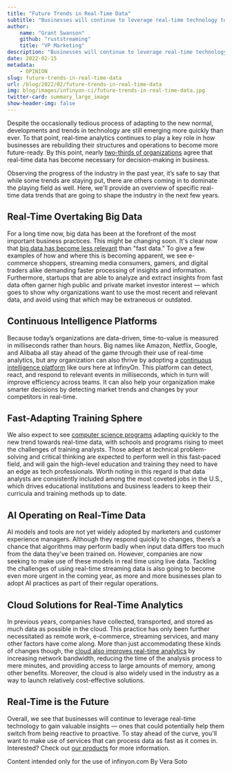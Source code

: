 ```yaml
---
title: "Future Trends in Real-Time Data"
subtitle: "Businesses will continue to leverage real-time technology to gain valuable insights"
author:
    name: "Grant Swanson"
    github: "ruststreaming"
    title: "VP Marketing"
description: "Businesses will continue to leverage real-time technology to gain valuable insights."
date: 2022-02-15
metadata:
    - OPINION
slug: future-trends-in-real-time-data
url: /blog/2022/02/future-trends-in-real-time-data
img: blog/images/infinyon-ci/future-trends-in-real-time-data.jpg
twitter-card: summary_large_image
show-header-img: false
---
```


Despite the occasionally tedious process of adapting to the new normal, developments and trends in technology are still emerging more quickly than ever. To that point, real-time analytics continues to play a key role in how businesses are rebuilding their structures and operations to become more future-ready. By this point, nearly <a href="https://www.entrepreneur.com/article/369386" target="_blank">two-thirds of organizations</a> agree that real-time data has become necessary for decision-making in business.

Observing the progress of the industry in the past year, it’s safe to say that while some trends are staying put, there are others coming in to dominate the playing field as well. Here, we'll provide an overview of specific real-time data trends that are going to shape the industry in the next few years.


## Real-Time Overtaking Big Data

For a long time now, big data has been at the forefront of the most important business practices. This might be changing soon. It's clear now that <a href="https://techcrunch.com/2022/01/07/with-more-data-available-than-ever-are-companies-making-smarter-decisions/" target="_blank">big data has become less relevant</a> than "fast data." To give a few examples of how and where this is becoming apparent, we see e-commerce shoppers, streaming media consumers, gamers, and digital traders alike demanding faster processing of insights and information. Furthermore, startups that are able to analyze and extract insights from fast data often garner high public and private market investor interest –– which goes to show why organizations want to use the most recent and relevant data, and avoid using that which may be extraneous or outdated.

## Continuous Intelligence Platforms

Because today’s organizations are data-driven, time-to-value is measured in milliseconds rather than hours. Big names like Amazon, Netflix, Google, and Alibaba all stay ahead of the game through their use of real-time analytics, but any organization can also thrive by adopting a <a href="https://www.infinyon.com/blog/2021/10/infinyon-continuous-intelligence/" target="_blank">continuous intelligence platform</a> like ours here at InfinyOn. This platform can detect, react, and respond to relevant events in milliseconds, which in turn will improve efficiency across teams. It can also help your organization make smarter decisions by detecting market trends and changes by your competitors in real-time.

## Fast-Adapting Training Sphere

We also expect to see <a href=https://online.maryville.edu/online-bachelors-degrees/computer-science/ target="_blank">computer science programs</a> adapting quickly to the new trend towards real-time data, with schools and programs rising to meet the challenges of training analysts. Those adept at technical problem-solving and critical thinking are expected to perform well in this fast-paced field, and will gain the high-level education and training they need to have an edge as tech professionals. Worth noting in this regard is that data analysts are consistently included among the most coveted jobs in the U.S., which drives educational institutions and business leaders to keep their curricula and training methods up to date.

## AI Operating on Real-Time Data

AI models and tools are not yet widely adopted by marketers and customer experience managers. Although they respond quickly to changes, there’s a chance that algorithms may perform badly when input data differs too much from the data they've been trained on. However, companies are now seeking to make use of these models in real time using live data. Tackling the challenges of using real-time streaming data is also going to become even more urgent in the coming year, as more and more businesses plan to adopt AI practices as part of their regular operations.

## Cloud Solutions for Real-Time Analytics

In previous years, companies have collected, transported, and stored as much data as possible in the cloud. This practice has only been further necessitated as remote work, e-commerce, streaming services, and many other factors have come along. More than just accommodating these kinds of changes though, the <a href=https://www.forbes.com/sites/forbestechcouncil/2021/10/15/what-you-should-know-about-cloud-solutions-for-real-time-analytics/ target="_blank">cloud also improves real-time analytics</a> by increasing network bandwidth, reducing the time of the analysis process to mere minutes, and providing access to large amounts of memory, among other benefits. Moreover, the cloud is also widely used in the industry as a way to launch relatively cost-effective solutions.

## Real-Time is the Future

Overall, we see that businesses will continue to leverage real-time technology to gain valuable insights — ones that could potentially help them switch from being reactive to proactive. To stay ahead of the curve, you'll want to make use of services that can process data as fast as it comes in. Interested? Check out  <a href="https://www.infinyon.com/cloud/" target="_blank">our products</a> for more information.

Content intended only for the use of infinyon.com By Vera Soto
